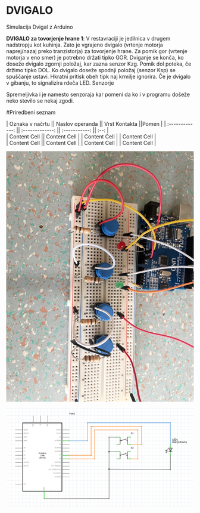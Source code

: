 # DVIGALO
Simulacija Dvigal z Arduino

__DVIGALO za tovorjenje hrane 1__: V restavraciji je jedilnica v drugem nadstropju kot kuhinja. Zato je vgrajeno dvigalo (vrtenje motorja naprej/nazaj preko tranzistorja) za tovorjenje hrane. Za pomik gor (vrtenje motorja v eno smer) je potrebno držati tipko GOR. Dviganje se konča, ko doseže dvigalo zgornji položaj, kar zazna senzor Kzg. Pomik dol poteka, če držimo tipko DOL. Ko dvigalo doseže spodnji položaj (senzor Ksp) se spuščanje ustavi. Hkratni pritisk obeh tipk naj krmilje ignorira. Če je dvigalo v gibanju, to signalizira rdeča LED. Senzorje

Spremeljivka i je namesto senzoraja kar pomeni da ko i v programu došeže neko stevilo se nekaj zgodi.

#Priredbeni seznam

| Oznaka v načrtu || Naslov operanda || Vrst Kontakta ||Pomen |
| :-------------: || :-------------: || :-----------: || :--: |   
| Content Cell || Content Cell | | Content Cell | | Content Cell |  
| Content Cell || Content Cell | | Content Cell | | Content Cell | 



![](https://github.com/AV-35/Dvigalo/blob/main/media/IMG_3437.jpg)

![](https://github.com/AV-35/Dvigalo/blob/main/media/Schematic.PNG)

